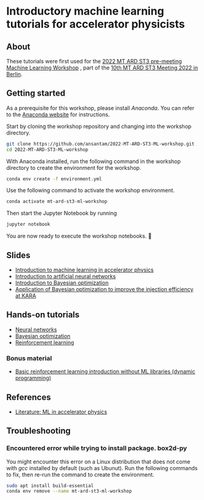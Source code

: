 # Introductory machine learning tutorials for accelerator physicists
## About
These tutorials were first used for the [2022 MT ARD ST3 pre-meeting Machine Learning Workshop](https://indico.desy.de/event/35272/)
, part of the [10th MT ARD ST3 Meeting 2022 in Berlin](https://indico.desy.de/event/33584/).

## Getting started
As a prerequisite for this workshop, please install *Anaconda*. You can refer to the [Anaconda website](https://www.anaconda.com/) for instructions.

Start by cloning the workshop repository and changing into the workshop directory.

```bash
git clone https://github.com/ansantam/2022-MT-ARD-ST3-ML-workshop.git
cd 2022-MT-ARD-ST3-ML-workshop
```

With Anaconda installed, run the following command in the workshop directory to create the environment for the workshop.

```bash
conda env create -f environment.yml
```

Use the following command to activate the workshop environment.

```bash
conda activate mt-ard-st3-ml-workshop
```

Then start the Jupyter Notebook by running

```bash
jupyter notebook
```

You are now ready to execute the workshop notebooks. 🎉


## Slides
 - [Introduction to machine learning in accelerator physics](https://github.com/ansantam/2022-MT-ARD-ST3-ML-workshop/blob/main/slides/0-welcome.pdf)
 - [Introduction to artificial neural networks](https://github.com/ansantam/2022-MT-ARD-ST3-ML-workshop/blob/main/slides/1-neural-networks.pdf)
 - [Introduction to Bayesian optimization](https://github.com/ansantam/2022-MT-ARD-ST3-ML-workshop/blob/main/slides/2-bayesian-optimization.pdf)
 - [Application of Bayesian optimization to improve the injection efficiency at KARA ](https://github.com/ansantam/2022-MT-ARD-ST3-ML-workshop/blob/main/slides/3-bo-kara-demo.pdf)

## Hands-on tutorials
- [Neural networks](https://nbviewer.org/github/ansantam/2022-MT-ARD-ST3-ML-workshop/blob/main/1-neural_networks.ipynb)
- [Bayesian optimization](https://nbviewer.org/github/ansantam/2022-MT-ARD-ST3-ML-workshop/blob/main/2-bayesian_optimization.ipynb)
- [Reinforcement learning](https://nbviewer.org/github/ansantam/2022-MT-ARD-ST3-ML-workshop/blob/main/3-reinforcement_learning.ipynb)

### Bonus material
- [Basic reinforcement learning introduction without ML libraries (dynamic programming)](https://nbviewer.org/github/ansantam/2022-MT-ARD-ST3-ML-workshop/blob/main/bonus_material/RL_simple_gridworld.ipynb)

## References
- [Literature: ML in accelerator physics](https://github.com/ansantam/2022-MT-ARD-ST3-ML-workshop/blob/main/references/references.pdf)

## Troubleshooting

### Encountered error while trying to install package. box2d-py
You might encounter this error on a Linux distribution that does not come with *gcc* installed by default (such as Ubunut). Run the following commands to fix, then re-run the command to create the environment.

```bash
sudo apt install build-essential
conda env remove --name mt-ard-st3-ml-workshop
```
